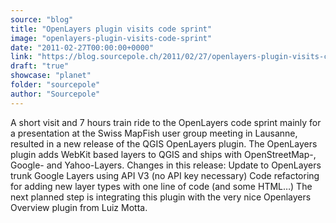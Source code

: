 ```yaml
---
source: "blog"
title: "OpenLayers plugin visits code sprint"
image: "openlayers-plugin-visits-code-sprint"
date: "2011-02-27T00:00:00+0000"
link: "https://blog.sourcepole.ch/2011/02/27/openlayers-plugin-visits-code-sprint/"
draft: "true"
showcase: "planet"
folder: "sourcepole"
author: "Sourcepole"
---
```


A short visit and 7 hours train ride to the OpenLayers code sprint mainly for a presentation at the Swiss MapFish user group meeting in Lausanne, resulted in a new release of the QGIS OpenLayers plugin. The OpenLayers plugin adds WebKit based layers to QGIS and ships with OpenStreetMap-, Google- and Yahoo-Layers.
Changes in this release:
Update to OpenLayers trunk Google Layers using API V3 (no API key necessary) Code refactoring for adding new layer types with one line of code (and some HTML&hellip;) The next planned step is integrating this plugin with the very nice Openlayers Overview plugin from Luiz Motta.
